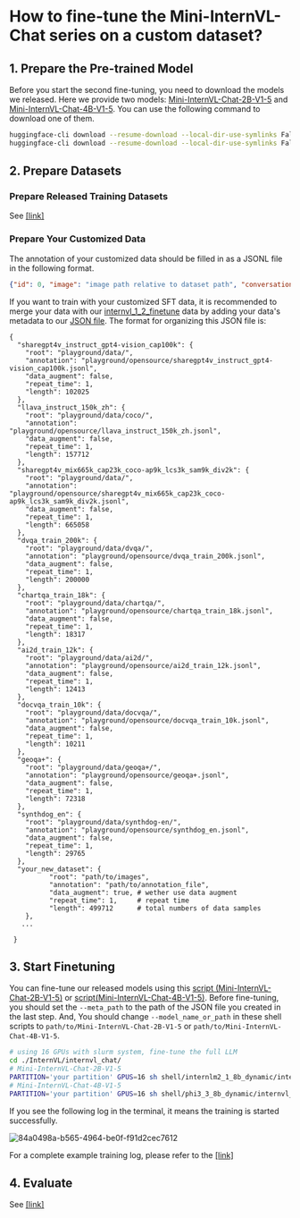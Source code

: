 # How to fine-tune the Mini-InternVL-Chat series on a custom dataset?

## 1. Prepare the Pre-trained Model

Before you start the second fine-tuning, you need to download the models we released. Here we provide two models:
[Mini-InternVL-Chat-2B-V1-5](https://huggingface.co/OpenGVLab/Mini-InternVL-Chat-2B-V1-5) and [Mini-InternVL-Chat-4B-V1-5](https://huggingface.co/OpenGVLab/Mini-InternVL-Chat-4B-V1-5).
You can use the following command to download one of them.

```bash
huggingface-cli download --resume-download --local-dir-use-symlinks False OpenGVLab/Mini-InternVL-Chat-2B-V1-5 --local-dir path/to/Mini-InternVL-Chat-2B-V1-5
huggingface-cli download --resume-download --local-dir-use-symlinks False OpenGVLab/Mini-InternVL-Chat-4B-V1-5 --local-dir path/to/Mini-InternVL-Chat-4B-V1-5
```

## 2. Prepare Datasets

### Prepare Released Training Datasets

See [\[link\]](https://github.com/OpenGVLab/InternVL/tree/main/internvl_chat#prepare-training-datasets)

### Prepare Your Customized Data

The annotation of your customized data should be filled in as a JSONL file in the following format.

```json
{"id": 0, "image": "image path relative to dataset path", "conversations": [{"from": "human", "value": "<image>\nyour question"}, {"from": "gpt", "value": "response"}]}
```

If you want to train with your customized SFT data,  it is recommended to merge your data with our [internvl_1_2_finetune](../internvl_chat/shell/data/internvl_1_2_finetune.json) data by adding your data's metadata to our [JSON file](../internvl_chat/shell/data/internvl_1_2_finetune.json).
The format for organizing this JSON file is:

```
{
  "sharegpt4v_instruct_gpt4-vision_cap100k": {
    "root": "playground/data/",
    "annotation": "playground/opensource/sharegpt4v_instruct_gpt4-vision_cap100k.jsonl",
    "data_augment": false,
    "repeat_time": 1,
    "length": 102025
  },
  "llava_instruct_150k_zh": {
    "root": "playground/data/coco/",
    "annotation": "playground/opensource/llava_instruct_150k_zh.jsonl",
    "data_augment": false,
    "repeat_time": 1,
    "length": 157712
  },
  "sharegpt4v_mix665k_cap23k_coco-ap9k_lcs3k_sam9k_div2k": {
    "root": "playground/data/",
    "annotation": "playground/opensource/sharegpt4v_mix665k_cap23k_coco-ap9k_lcs3k_sam9k_div2k.jsonl",
    "data_augment": false,
    "repeat_time": 1,
    "length": 665058
  },
  "dvqa_train_200k": {
    "root": "playground/data/dvqa/",
    "annotation": "playground/opensource/dvqa_train_200k.jsonl",
    "data_augment": false,
    "repeat_time": 1,
    "length": 200000
  },
  "chartqa_train_18k": {
    "root": "playground/data/chartqa/",
    "annotation": "playground/opensource/chartqa_train_18k.jsonl",
    "data_augment": false,
    "repeat_time": 1,
    "length": 18317
  },
  "ai2d_train_12k": {
    "root": "playground/data/ai2d/",
    "annotation": "playground/opensource/ai2d_train_12k.jsonl",
    "data_augment": false,
    "repeat_time": 1,
    "length": 12413
  },
  "docvqa_train_10k": {
    "root": "playground/data/docvqa/",
    "annotation": "playground/opensource/docvqa_train_10k.jsonl",
    "data_augment": false,
    "repeat_time": 1,
    "length": 10211
  },
  "geoqa+": {
    "root": "playground/data/geoqa+/",
    "annotation": "playground/opensource/geoqa+.jsonl",
    "data_augment": false,
    "repeat_time": 1,
    "length": 72318
  },
  "synthdog_en": {
    "root": "playground/data/synthdog-en/",
    "annotation": "playground/opensource/synthdog_en.jsonl",
    "data_augment": false,
    "repeat_time": 1,
    "length": 29765
  },
  "your_new_dataset": {
          "root": "path/to/images",
          "annotation": "path/to/annotation_file",
          "data_augment": true, # wether use data augment
          "repeat_time": 1,     # repeat time
          "length": 499712      # total numbers of data samples
    },
   ...
 
 }
```

## 3. Start Finetuning

You can fine-tune our released models using this [script (Mini-InternVL-Chat-2B-V1-5)](https://github.com/OpenGVLab/InternVL/blob/main/internvl_chat/shell/internlm2_1_8b_dynamic/internvl_chat_v1_5_internlm2_1_8b_dynamic_res_finetune.sh) or [script(Mini-InternVL-Chat-4B-V1-5)](https://github.com/OpenGVLab/InternVL/blob/main/internvl_chat/shell/phi3_3_8b_dynamic/internvl_chat_v1_5_phi3_3_8b_dynamic_res_finetune.sh).
Before fine-tuning, you should set the `--meta_path` to the path of the JSON file you created in the last step. And, You should change `--model_name_or_path` in these shell scripts to `path/to/Mini-InternVL-Chat-2B-V1-5`  or `path/to/Mini-InternVL-Chat-4B-V1-5`.

```bash
# using 16 GPUs with slurm system, fine-tune the full LLM
cd ./InternVL/internvl_chat/
# Mini-InternVL-Chat-2B-V1-5 
PARTITION='your partition' GPUS=16 sh shell/internlm2_1_8b_dynamic/internvl_chat_v1_5_internlm2_1_8b_dynamic_res_finetune.sh
# Mini-InternVL-Chat-4B-V1-5 
PARTITION='your partition' GPUS=16 sh shell/phi3_3_8b_dynamic/internvl_chat_v1_5_phi3_3_8b_dynamic_res_finetune.sh
```

If you see the following log in the terminal, it means the training is started successfully.

![84a0498a-b565-4964-be0f-f91d2cec7612](https://github.com/G-z-w/InternVL/assets/95175307/d66a2c40-be4c-42c8-babf-052621d2995e)

For a complete example training log, please refer to the [\[link\]](./training_log.txt)

## 4. Evaluate
See [\[link\]](https://github.com/OpenGVLab/InternVL/blob/main/document/how_to_evaluate_internvl_chat_v1_5.md)
